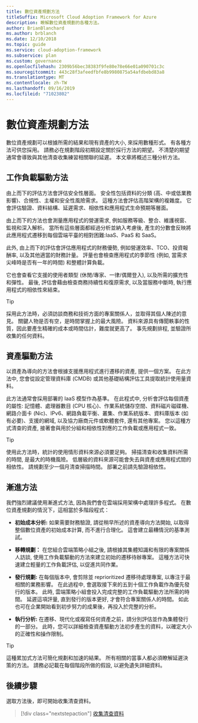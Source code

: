 ```yaml
---
title: 數位資產規劃方法
titleSuffix: Microsoft Cloud Adoption Framework for Azure
description: 瞭解數位資產規劃的各種方法。
author: BrianBlanchard
ms.author: brblanch
ms.date: 12/10/2018
ms.topic: guide
ms.service: cloud-adoption-framework
ms.subservice: plan
ms.custom: governance
ms.openlocfilehash: 2309b56bec38383f9fe80e78e66e01a090701c3c
ms.sourcegitcommit: 443c28f3afeedfbfe8b9980875a54afdbebd83a8
ms.translationtype: MT
ms.contentlocale: zh-TW
ms.lasthandoff: 09/16/2019
ms.locfileid: "71023802"
---
```

# <a name="approaches-to-digital-estate-planning"></a>數位資產規劃方法

數位資產規劃可以根據所需的結果和現有資產的大小, 來採用數種形式。 有各種方法可供您採用。 請務必在規劃階段初期設定關於採行方法的期望。 不清楚的期望通常會導致與其他清查收集練習相關聯的延遲。 本文章將概述三種分析方法。

## <a name="workload-driven-approach"></a>工作負載驅動方法

由上而下的評估方法會評估安全性層面。 安全性包括資料的分類 (高、中或低業務影響)、合規性、主權和安全性風險需求。 這種方法會評估高階架構的複雜度。 它會評估驗證、資料結構、延遲需求、相依性和應用程式生命預期等層面。

由上而下的方法也會測量應用程式的營運需求, 例如服務等級、整合、維護視窗、監視和深入解析。 當所有這些層面都經過分析並納入考慮後, 產生的分數會反映將此應用程式遷移到每個雲端平臺的相對困難:IaaS、PaaS 和 SaaS。

此外, 由上而下的評估會評估應用程式的財務優勢, 例如營運效率、TCO、投資報酬率, 以及其他適當的財務計量。 評量也會檢查應用程式的季節性 (例如, 當需求尖峰時是否有一年的時間) 和整體計算負載。

它也會查看它支援的使用者類型 (休閒/專家、一律/偶爾登入), 以及所需的擴充性和彈性。 最後, 評估會藉由檢查商務持續性和復原需求, 以及當服務中斷時, 執行應用程式的相依性來結束。

> [!TIP]
> 採用此方法時，必須訪談商務和技術方面的專案關係人，並取得其個人陳述的意見。 關鍵人物是否有空，是時間掌握上的最大風險。 資料來源具有傳聞軼事的性質，因此要產生精確的成本或時間估計，難度就更高了。 事先規劃排程, 並驗證所收集的任何資料。

## <a name="asset-driven-approach"></a>資產驅動方法

以資產為導向的方法會根據支援應用程式進行遷移的資產, 提供一個方案。 在此方法中, 您會從設定管理資料庫 (CMDB) 或其他基礎結構評估工具提取統計使用量資料。

此方法通常會採用部署的 IaaS 模型作為基準。 在此程式中, 分析會評估每個資產的屬性: 記憶體、處理器數目 (CPU 核心)、作業系統儲存空間、資料磁片磁碟機、網路介面卡 (Nic)、IPv6、網路負載平衡、叢集、作業系統版本、資料庫版本 (如有必要)、支援的網域, 以及協力廠商元件或軟體套件, 還有其他專案。 您以這種方式清查的資產, 接著會與用於分組和相依性對應的工作負載或應用程式一致。

> [!TIP]
> 使用此方法時，統計的使用情形資料來源必須要足夠。 掃描清查和收集資料所需的時間, 是最大的時機風險。 低層級的資料來源可能會失去與資產或應用程式間的相依性。 請規劃至少一個月清查掃描時間。 部署之前請先驗證相依性。

## <a name="incremental-approach"></a>漸進方法

我們強烈建議使用漸進式方法, 因為我們會在雲端採用架構中處理許多程式。 在數位資產規劃的情況下，這相當於多階段程式：

- **初始成本分析:** 如果需要財務驗證, 請從稍早所述的資產導向方法開始, 以取得整個數位資產的初始成本計算, 而不進行合理化。 這會建立最糟情況的基準測試。

- **移轉規劃：** 在您組合雲端策略小組之後, 請根據其集體知識和有限的專案關係人訪談, 使用工作負載驅動的方法來建立初始的遷移待辦專案。 這種方法可快速建立輕量的工作負載評估, 以促進共同作業。

- **發行規劃:** 在每個版本中, 會剪除並 reprioritized 遷移待處理專案, 以專注于最相關的業務影響。 在此過程中, 會選取接下來的五到十個工作負載作為優先發行的版本。 此時, 雲端策略小組會投入完成完整的工作負載驅動方法所需的時間。 延遲這項評量, 直到發行的版本更好, 才會符合專案關係人的時間。 如此也可在企業開始看到初步努力的成果後，再投入於完整的分析。

- **執行分析:** 在遷移、現代化或複寫任何資產之前，請分別評估並作為集體發行的一部分。 此時，您可以詳細檢查資產驅動方法初步產生的資料，以確定大小的正確性和操作限制。

> [!TIP]
> 這種累加式方法可簡化規劃和加速的結果。 所有相關的當事人都必須瞭解延遲決策的方法。 請務必記載在每個階段所做的假設, 以避免遺失詳細資料。

## <a name="next-steps"></a>後續步驟

選取方法後，即可開始收集清查資料。

> [!div class="nextstepaction"]
> [收集清查資料](./inventory.md)
